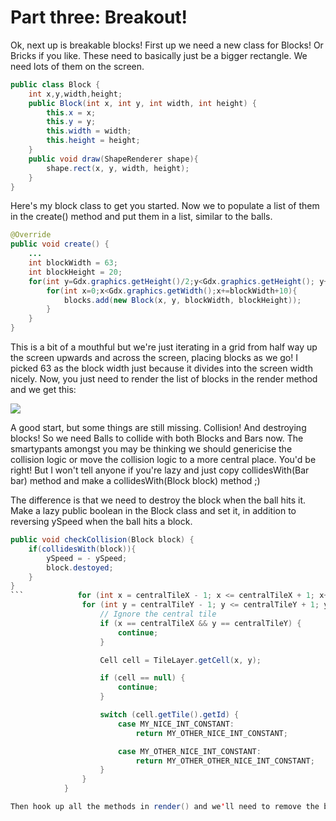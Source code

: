 # Part three: Breakout!

Ok, next up is breakable blocks! First up we need a new class for Blocks! Or Bricks if you like. These need to basically just be a bigger rectangle. We need lots of them on the screen. 
```java
public class Block {
    int x,y,width,height;
    public Block(int x, int y, int width, int height) {
        this.x = x;
        this.y = y;
        this.width = width;
        this.height = height;
    }
    public void draw(ShapeRenderer shape){
        shape.rect(x, y, width, height);
    }
}
```
Here's my block class to get you started. Now we to populate a list of them in the create() method and put them in a list, similar to the balls.
```java
@Override
public void create() {
    ...
    int blockWidth = 63;
    int blockHeight = 20;
    for(int y=Gdx.graphics.getHeight()/2;y<Gdx.graphics.getHeight(); y+=blockHeight+10){
        for(int x=0;x<Gdx.graphics.getWidth();x+=blockWidth+10){
            blocks.add(new Block(x, y, blockWidth, blockHeight));
        }
    }
}
```
This is a bit of a mouthful but we're just iterating in a grid from half way up the screen upwards and across the screen, placing blocks as we go! I picked 63 as the block width just because it divides into the screen width nicely. Now, you just need to render the list of blocks in the render method and we get this:

![](http://tann.space/HelloLibgdx/blocks.gif)

A good start, but some things are still missing. Collision! And destroying blocks! So we need Balls to collide with both Blocks and Bars now. The smartypants amongst you may be thinking we should genericise the collision logic or move the collision logic to a more central place. You'd be right! But I won't tell anyone if you're lazy and just copy collidesWith(Bar bar) method and make a collidesWith(Block block) method ;)

The difference is that we need to destroy the block when the ball hits it. Make a lazy public boolean in the Block class and set it, in addition to reversing ySpeed when the ball hits a block.
```java
public void checkCollision(Block block) {
    if(collidesWith(block)){
        ySpeed = - ySpeed;
        block.destoyed;
    }
}
```            for (int x = centralTileX - 1; x <= centralTileX + 1; x++) {
                for (int y = centralTileY - 1; y <= centralTileY + 1; y++) {
                    // Ignore the central tile
                    if (x == centralTileX && y == centralTileY) {
                        continue;
                    }

                    Cell cell = TileLayer.getCell(x, y);

                    if (cell == null) {
                        continue;
                    }

                    switch (cell.getTile().getId) {
                        case MY_NICE_INT_CONSTANT:
                            return MY_OTHER_NICE_INT_CONSTANT;

                        case MY_OTHER_NICE_INT_CONSTANT:
                            return MY_OTHER_OTHER_NICE_INT_CONSTANT;
                    }
                }
            }

Then hook up all the methods in render() and we'll need to remove the blocks that get destroyed. This can be 


